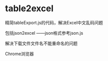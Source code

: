 # table2excel
精简tableExport.js的代码，解决Excel中文乱码问题

包括json2excel
——json格式参考json.js

解决下载文件文件名不能重命名的问题

Chrome浏览器
